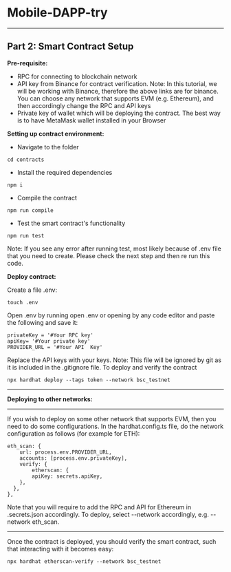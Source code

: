 # Mobile-DAPP-try
***
## Part 2: Smart Contract Setup

**Pre-requisite:**

* RPC for connecting to blockchain network
* API key from Binance for contract verification. Note: In this tutorial, we will be working with Binance, therefore the above links are for binance. You can choose any network that supports EVM (e.g. Ethereum), and then accordingly change the RPC and API keys
* Private key of wallet which will be deploying the contract. The best way is to have MetaMask wallet installed in your Browser

**Setting up contract environment:**

* Navigate to the folder
```
cd contracts
```
* Install the required dependencies
```
npm i
```
* Compile the contract
```
npm run compile
```
* Test the smart contract's functionality
```
npm run test
```
Note: If you see any error after running test, most likely because of .env file that you need to create. Please check the next step and then re run this code.

**Deploy contract:**

Create a file .env:
```
touch .env
```
Open .env by running open .env or opening by any code editor and paste the following and save it:
```
privateKey = '#Your RPC key'
apiKey= '#Your private key'
PROVIDER_URL = '#Your API  Key'
```
Replace the API keys with your keys. Note: This file will be ignored by git as it is included in the .gitignore file.
To deploy and verify the contract
```
npx hardhat deploy --tags token --network bsc_testnet
```
***
**Deploying to other networks:**
***
If you wish to deploy on some other network that supports EVM, then you need to do some configurations.
In the hardhat.config.ts file, do the network configuration as follows (for example for ETH):
```
eth_scan: {
    url: process.env.PROVIDER_URL,
    accounts: [process.env.privateKey],
    verify: {
        etherscan: {
        apiKey: secrets.apiKey,
    },
  },
},
```
Note that you will require to add the RPC and API for Ethereum in .secrets.json accordingly.
To deploy, select --network accordingly, e.g. --network eth_scan.
***
Once the contract is deployed, you should verify the smart contract, such that interacting with it becomes easy:
```
npx hardhat etherscan-verify --network bsc_testnet
```
